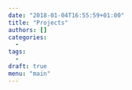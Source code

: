```yaml
---
date: "2018-01-04T16:55:59+01:00"
title: "Projects"
authors: []
categories:
  -
tags:
  -
draft: true
menu: "main"
---
```

